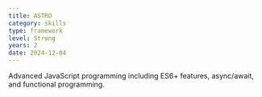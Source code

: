 ```yaml
---
title: ASTRO
category: skills
type: framework
level: Strong
years: 2
date: 2024-12-04
---
```


Advanced JavaScript programming including ES6+ features, async/await, and functional programming.
